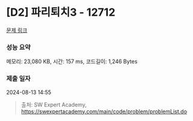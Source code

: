 # [D2] 파리퇴치3 - 12712 

[문제 링크](https://swexpertacademy.com/main/code/problem/problemDetail.do?contestProbId=AXuARWAqDkQDFARa) 

### 성능 요약

메모리: 23,080 KB, 시간: 157 ms, 코드길이: 1,246 Bytes

### 제출 일자

2024-08-13 14:55



> 출처: SW Expert Academy, https://swexpertacademy.com/main/code/problem/problemList.do